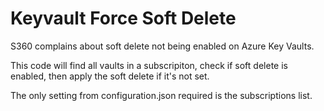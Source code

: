 # Keyvault Force Soft Delete    

S360 complains about soft delete not being enabled on Azure Key Vaults. 

This code will find all vaults in a subscripiton, check if soft delete is enabled, then apply the soft delete if it's not set.

The only setting from configuration.json required is the subscriptions list.